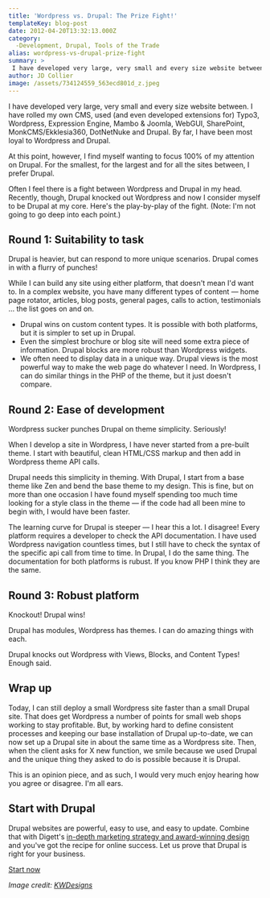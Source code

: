 ```yaml
---
title: 'Wordpress vs. Drupal: The Prize Fight!'
templateKey: blog-post
date: 2012-04-20T13:32:13.000Z
category: 
  -Development, Drupal, Tools of the Trade
alias: wordpress-vs-drupal-prize-fight
summary: > 
 I have developed very large, very small and every size website between. I have rolled my own CMS, used (and even developed extensions for) Typo3, Wordpress, Expression Engine, Mambo &amp; Joomla, WebGUI, SharePoint, MonkCMS/Ekklesia360, DotNetNuke and Drupal. By far, I have been most loyal to Wordpress and Drupal.
author: JD Collier
image: /assets/734124559_563ecd801d_z.jpeg
---
```


I have developed very large, very small and every size website between. I have rolled my own CMS, used (and even developed extensions for) Typo3, Wordpress, Expression Engine, Mambo & Joomla, WebGUI, SharePoint, MonkCMS/Ekklesia360, DotNetNuke and Drupal. By far, I have been most loyal to Wordpress and Drupal.

At this point, however, I find myself wanting to focus 100% of my attention on Drupal. For the smallest, for the largest and for all the sites between, I prefer Drupal.

Often I feel there is a fight between Wordpress and Drupal in my head. Recently, though, Drupal knocked out Wordpress and now I consider myself to be Drupal at my core. Here's the play-by-play of the fight. (Note: I'm not going to go deep into each point.)

**Round 1: Suitability to task**
--------------------------------

Drupal is heavier, but can respond to more unique scenarios. Drupal comes in with a flurry of punches!

While I can build any site using either platform, that doesn't mean I'd want to. In a complex website, you have many different types of content — home page rotator, articles, blog posts, general pages, calls to action, testimonials … the list goes on and on.

*   Drupal wins on custom content types. It is possible with both platforms, but it is simpler to set up in Drupal.
*   Even the simplest brochure or blog site will need some extra piece of information. Drupal blocks are more robust than Wordpress widgets.
*   We often need to display data in a unique way. Drupal views is the most powerful way to make the web page do whatever I need. In Wordpress, I can do similar things in the PHP of the theme, but it just doesn't compare.

**Round 2: Ease of development**
--------------------------------

Wordpress sucker punches Drupal on theme simplicity. Seriously! 

When I develop a site in Wordpress, I have never started from a pre-built theme. I start with beautiful, clean HTML/CSS markup and then add in Wordpress theme API calls. 

Drupal needs this simplicity in theming. With Drupal, I start from a base theme like Zen and bend the base theme to my design. This is fine, but on more than one occasion I have found myself spending too much time looking for a style class in the theme — if the code had all been mine to begin with, I would have been faster.

The learning curve for Drupal is steeper — I hear this a lot. I disagree! Every platform requires a developer to check the API documentation. I have used Wordpress navigation countless times, but I still have to check the syntax of the specific api call from time to time. In Drupal, I do the same thing. The documentation for both platforms is rubust. If you know PHP I think they are the same.

**Round 3: Robust platform**
----------------------------

Knockout! Drupal wins!

Drupal has modules, Wordpress has themes. I can do amazing things with each.

Drupal knocks out Wordpress with Views, Blocks, and Content Types! Enough said.

Wrap up
-------

Today, I can still deploy a small Wordpress site faster than a small Drupal site. That does get Wordpress a number of points for small web shops working to stay profitable. But, by working hard to define consistent processes and keeping our base installation of Drupal up-to-date, we can now set up a Drupal site in about the same time as a Wordpress site. Then, when the client asks for X new function, we smile because we used Drupal and the unique thing they asked to do is possible because it is Drupal.

This is an opinion piece, and as such, I would very much enjoy hearing how you agree or disagree. I'm all ears.

Start with Drupal
-----------------

Drupal websites are powerful, easy to use, and easy to update. Combine that with Digett's [in-depth marketing strategy and award-winning design](/we-design-drupal-websites) and you've got the recipe for online success. Let us prove that Drupal is right for your business.

[Start now](/contact)

_Image credit: [KWDesigns](http://www.flickr.com/people/kwdesigns/)_